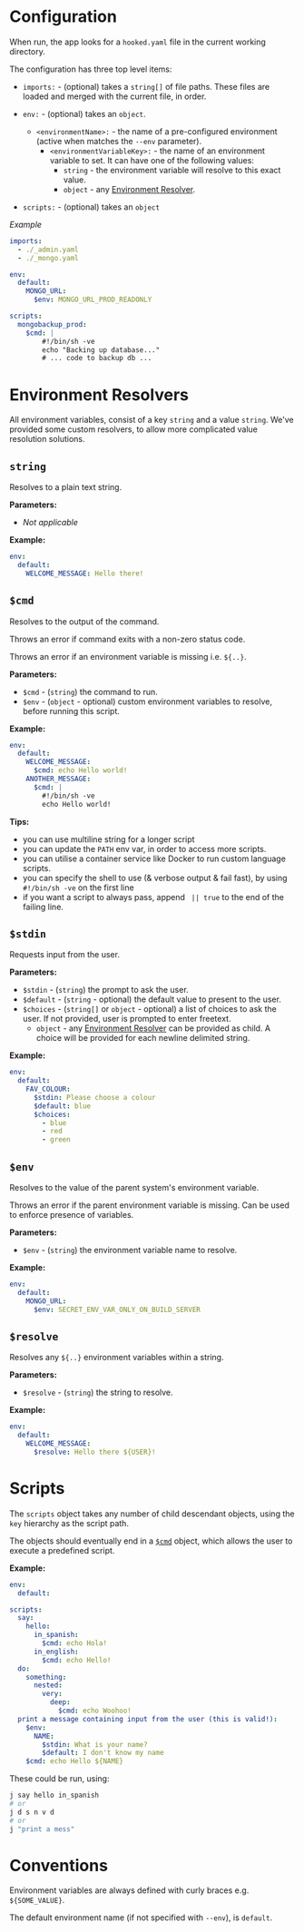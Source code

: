 # Configuration

When run, the app looks for a `hooked.yaml` file in the current working directory.

The configuration has three top level items:

- `imports:` - (optional) takes a `string[]` of file paths. These files are loaded and merged with the current file, in order.

- `env:` - (optional) takes an `object`.
  - `<environmentName>:` - the name of a pre-configured environment (active when matches the `--env` parameter).
    - `<environmentVariableKey>:` - the name of an environment variable to set. It can have one of the following values:
      - `string` - the environment variable will resolve to this exact value.
      - `object` - any [Environment Resolver](#environment-resolvers).

- `scripts:` - (optional) takes an `object`

*Example*

```yaml
imports:
  - ./_admin.yaml
  - ./_mongo.yaml

env:
  default:
    MONGO_URL:
      $env: MONGO_URL_PROD_READONLY

scripts:
  mongobackup_prod:
    $cmd: |
        #!/bin/sh -ve
        echo "Backing up database..."
        # ... code to backup db ...
```

# Environment Resolvers

All environment variables, consist of a key `string` and a value `string`. We've provided some custom resolvers, to allow more complicated value resolution solutions.

## `string`

Resolves to a plain text string.

**Parameters:**

- _Not applicable_

**Example:**

```yaml
env:
  default:
    WELCOME_MESSAGE: Hello there!
```

## `$cmd`

Resolves to the output of the command.

Throws an error if command exits with a non-zero status code.

Throws an error if an environment variable is missing i.e. `${..}`.


**Parameters:**

- `$cmd` - (`string`) the command to run.
- `$env` - (`object` - optional) custom environment variables to resolve, before running this script.

**Example:**

```yaml
env:
  default:
    WELCOME_MESSAGE:
      $cmd: echo Hello world!
    ANOTHER_MESSAGE:
      $cmd: |
        #!/bin/sh -ve
        echo Hello world!
```

**Tips:**

- you can use multiline string for a longer script
- you can update the `PATH` env var, in order to access more scripts.
- you can utilise a container service like Docker to run custom language scripts.
- you can specify the shell to use (& verbose output & fail fast), by using `#!/bin/sh -ve` on the first line
- if you want a script to always pass, append ` || true` to the end of the failing line.

## `$stdin`

Requests input from the user.

**Parameters:**

- `$stdin` - (`string`) the prompt to ask the user.
- `$default` - (`string` - optional) the default value to present to the user.
- `$choices` - (`string[]` or `object` - optional) a list of choices to ask the user. If not provided, user is prompted to enter freetext.
  - `object` - any [Environment Resolver](#environment-resolvers) can be provided as child. A choice will be provided for each newline delimited string.

**Example:**

```yaml
env:
  default:
    FAV_COLOUR:
      $stdin: Please choose a colour
      $default: blue
      $choices:
        - blue
        - red
        - green
```


## `$env`

Resolves to the value of the parent system's environment variable. 

Throws an error if the parent environment variable is missing. Can be used to enforce presence of variables.

**Parameters:**

- `$env` - (`string`) the environment variable name to resolve.


**Example:**

```yaml
env:
  default:
    MONGO_URL:
      $env: SECRET_ENV_VAR_ONLY_ON_BUILD_SERVER
```


## `$resolve`

Resolves any `${..}` environment variables within a string.

**Parameters:**

- `$resolve` - (`string`) the string to resolve.

**Example:**

```yaml
env:
  default:
    WELCOME_MESSAGE:
      $resolve: Hello there ${USER}!
````

# Scripts

The `scripts` object takes any number of child descendant objects, using the `key` hierarchy as the script path.

The objects should eventually end in a [`$cmd`](#cmd) object, which allows the user to execute a predefined script.

**Example:**

```yaml
env:
  default:

scripts:
  say:
    hello:
      in_spanish:
        $cmd: echo Hola!
      in_english:
        $cmd: echo Hello!
  do:
    something:
      nested:
        very:
          deep:
            $cmd: echo Woohoo!
  print a message containing input from the user (this is valid!):
    $env:
      NAME:
        $stdin: What is your name?
        $default: I don't know my name
    $cmd: echo Hello ${NAME}
````

These could be run, using:

```sh
j say hello in_spanish
# or
j d s n v d
# or
j "print a mess"
```

# Conventions

Environment variables are always defined with curly braces e.g. `${SOME_VALUE}`.

The default environment name (if not specified with `--env`), is `default`.